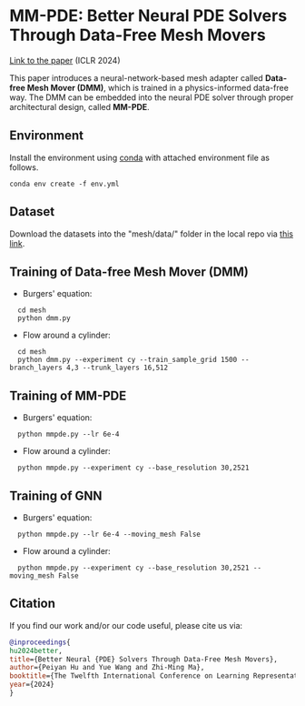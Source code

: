 # MM-PDE: Better Neural PDE Solvers Through Data-Free Mesh Movers

[Link to the paper](https://arxiv.org/abs/2402.08383) (ICLR 2024)

This paper introduces a neural-network-based mesh adapter called **Data-free Mesh Mover (DMM)**, which is trained in a physics-informed data-free way. The DMM can be embedded into the neural PDE solver through proper architectural design, called **MM-PDE**.

## Environment

Install the environment using [conda](https://docs.conda.io/en/latest/miniconda.html) with attached environment file as follows.

```code
conda env create -f env.yml
```

## Dataset

Download the datasets into the "mesh/data/" folder in the local repo via [this link](https://drive.google.com/drive/folders/1TI2xHsOqAIFNu7EBS6IrkNI7ivZtGXrX?usp=sharing).

## Training of Data-free Mesh Mover (DMM)

- Burgers' equation:
```code
  cd mesh  
  python dmm.py
```
- Flow around a cylinder:
```code
  cd mesh  
  python dmm.py --experiment cy --train_sample_grid 1500 --branch_layers 4,3 --trunk_layers 16,512
```

## Training of MM-PDE

- Burgers' equation:
```code
  python mmpde.py --lr 6e-4
```
- Flow around a cylinder:
```code
  python mmpde.py --experiment cy --base_resolution 30,2521
```

## Training of GNN

- Burgers' equation:
```code
  python mmpde.py --lr 6e-4 --moving_mesh False
```
- Flow around a cylinder:
```code
  python mmpde.py --experiment cy --base_resolution 30,2521 --moving_mesh False
```

## Citation

If you find our work and/or our code useful, please cite us via:

```bibtex
@inproceedings{
hu2024better,
title={Better Neural {PDE} Solvers Through Data-Free Mesh Movers},
author={Peiyan Hu and Yue Wang and Zhi-Ming Ma},
booktitle={The Twelfth International Conference on Learning Representations},
year={2024}
}
```
